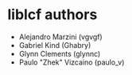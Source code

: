 liblcf authors
==============

* Alejandro Marzini (vgvgf)
* Gabriel Kind (Ghabry)
* Glynn Clements (glynnc)
* Paulo "Zhek" Vizcaino (paulo_v)
